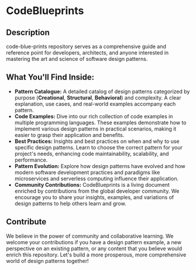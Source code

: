 # CodeBlueprints

## Description
code-blue-prints repository serves as a comprehensive guide and reference point for developers, architects, and anyone interested in mastering the art and science of software design patterns.

## What You'll Find Inside:
* **Pattern Catalogue:** A detailed catalog of design patterns categorized by purpose (**Creational**, **Structural**, **Behavioral**) and complexity. A clear explanation, use cases, and real-world examples accompany each pattern.
* **Code Examples:** Dive into our rich collection of code examples in multiple programming languages. These examples demonstrate how to implement various design patterns in practical scenarios, making it easier to grasp their application and benefits.
* **Best Practices:** Insights and best practices on when and why to use specific design patterns. Learn to choose the correct pattern for your project's needs, enhancing code maintainability, scalability, and performance.
* **Pattern Evolution:** Explore how design patterns have evolved and how modern software development practices and paradigms like microservices and serverless computing influence their application.
* **Community Contributions:** CodeBlueprints is a living document enriched by contributions from the global developer community. We encourage you to share your insights, examples, and variations of design patterns to help others learn and grow.

## Contribute
We believe in the power of community and collaborative learning. We welcome your contributions if you have a design pattern example, a new perspective on an existing pattern, or any content that you believe would enrich this repository. Let's build a more prosperous, more comprehensive world of design patterns together!
